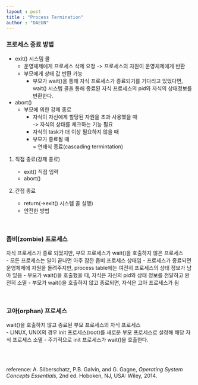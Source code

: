 ```yaml
---
layout : post
title : "Process Termination"
author : "DAEUN"
---
```


### 프로세스 종료 방법

- exit() 시스템 콜
	- 운영체제에게 프로세스 삭제 요청 -> 프로세스의 자원이 운영체제에게 반환
	- 부모에게 상태 값 반환 가능
		- 부모가 wait()을 통해 자식 프로세스가 종료되기를 기다리고 있었다면, wait() 시스템 콜을 통해 종료된 자식 프로세스의 pid와 자식의 상태정보를 반환한다.
- abort()
	- 부모에 의한 강제 종료
		- 자식이 자신에게 할당된 자원을 초과 사용했을 때<br>
			-> 자식의 상태를 체크하는 기능 필요
		- 자식의 task가 더 이상 필요하지 않을 때
		- 부모가 종료될 때<br>
			= 연쇄식 종료(cascading termintation)


1. 직접 종료(강제 종료)
	- exit() 직접 입력
	- abort()

2. 간접 종료
	- return(->exit() 시스템 콜 실행)
	- 안전한 방법

<br>

### 좀비(zombie) 프로세스

자식 프로세스가 종료 되었지만, 부모 프로세스가 wait()을 호출하지 않은 프로세스<br>
	- 모든 프로세스는 일이 끝나면 아주 잠깐 좀비 프로세스 상태임
	- 프로세스가 종료되면 운영체제에 자원을 돌려주지만, process table에는 여전히 프로세스의 상태 정보가 남아 있음
	- 부모가 wait()을 호출했을 때, 자식은 자신의 pid와 상태 정보를 전달하고 완전히 소멸
	- 부모가 wait()을 호출하지 않고 종료되면, 자식은 고아 프로세스가 됨

<br>

### 고아(orphan) 프로세스

wait()을 호출하지 않고 종료된 부모 프로세스의 자식 프로세스<br>
	- LINUX, UNIX의 경우 init 프로세스(root)를 새로운 부모 프로세스로 설정해 해당 자식 프로세스 소멸
		- 주기적으로 init 프로세스가 wait()을 호출한다.

<br><br>

reference: A. Silberschatz, P.B. Galvin, and G. Gagne, _Operating System Concepts Essentials_, 2nd ed. Hoboken, NJ, USA: Wiley, 2014.